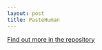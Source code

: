 ```yaml
---
layout: post
title: PasteHuman
---
```


[Find out more in the repository](https://github.com/TheManWhoLikesToCode/PasteHuman)
